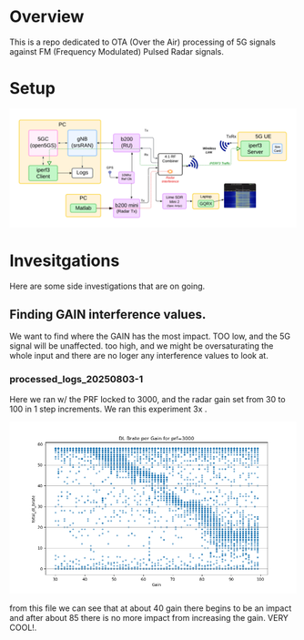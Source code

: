 # Overview

This is a repo dedicated to OTA (Over the Air) processing of 5G signals against FM (Frequency Modulated) Pulsed Radar signals. 

# Setup
![System Setup](images/5G_Radar_SystemView.png)


# Invesitgations
Here are some side investigations that are on going. 

## Finding GAIN interference values. 
We want to find where the GAIN has the most impact. TOO low, and the 5G signal will be unaffected. too high, and we might be oversaturating the whole input and there are no loger any interference values to look at. 

### processed_logs_20250803-1
Here we ran w/ the PRF locked to 3000, and the radar gain set from 30 to 100 in 1 step increments. We ran this experiment 3x . 

![System Setup](images/gainVbrate_prf3000.png)

from this file we can see that at about 40 gain there begins to be an impact and after about 85 there is no more impact from increasing the gain. VERY COOL!. 
